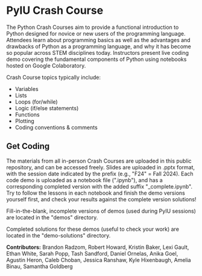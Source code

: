 # PyIU Crash Course

The Python Crash Courses aim to provide a functional introduction to Python designed for novice or new users of the programming language. Attendees learn about programming basics as well as the advantages and drawbacks of Python as a programming language, and why it has become so popular across STEM disciplines today. Instructors present live coding demo covering the fundamental components of Python using notebooks hosted on Google Colaboratory. 

Crash Course topics typically include:
- Variables
- Lists
- Loops (for/while)
- Logic (if/else statements)
- Functions
- Plotting
- Coding conventions & comments

## Get Coding

The materials from all in-person Crash Courses are uploaded in this public repository, and can be accessed freely. Slides are uploaded in .pptx format, with the session date indicated by the prefix (e.g., "F24" = Fall 2024). Each code demo is uploaded as a notebook file (".ipynb"), and has a corresponding completed version with the added suffix "_complete.ipynb". Try to follow the lessons in each notebook and finish the demo versions yourself first, and check your results against the complete version solutions!

Fill-in-the-blank, incomplete versions of demos (used during PyIU sessions) are located in the "demos" directory.

Completed solutions for these demos (useful to check your work) are located in the "demo-solutions" directory.


**Contributors:** Brandon Radzom, Robert Howard,  Kristin Baker, Lexi Gault, Ethan White, Sarah Popp, Tash Sandford, Daniel Ornelas, Anika Goel, Agustin Heron, Caleb Choban, Jessica Ranshaw, Kyle Hixenbaugh, Amelia Binau, Samantha Goldberg
